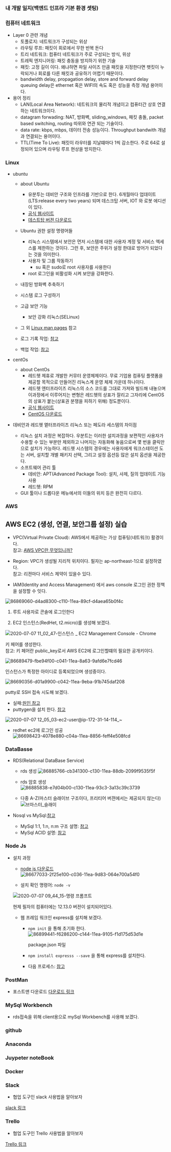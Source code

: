 ### 내 개발 일지(백엔드 인프라 기본 환경 셋팅)

### 컴퓨터 네트워크

*  Layer 0 관련 개념
   *  토폴로지: 네트워크가 구성되는 위상
   *  라우팅 루프: 패킷이 회로에서 무한 반복 돈다
   *  트리 네트워크: 컴퓨터 네트워크가 주로 구성되는 방식, 위상
   *  트레픽 엔지니어링: 패킷 충동을 방지하기 위한 기술
   *  패킷: 고정 길이 이다. 왜냐하면 파일 사이즈 만큼 패킷을 지정한다면 팻킷이 누락되거나 회로를 다른 패킷과 공유하기 어렵기 때문이다.
   *  bandwidth delay, propagation delay, store and forward delay queuing delay은 ethernet 혹은 WIFI의 속도 혹은 성능을 측정 개념 용어이다.
*  용어 정리
   *  LAN(Local Area Network): 네트워크의 물리적 개념이고 컴퓨터간 상호 연결하는 네트워크이다.
   *  datagram forwading: NAT, 방화벽, sliding_windows, 패킷 충돌, packet based switching, routing 따위와 연관 되는 기술이다.
   *  data rate: kbps, mbps, 데이터 전송 성능이다. Throughput bandwith 개념과 연결되는 용어이다.
   *  TTL(Time To Live): 패킷이 라우터를 지날떄마다 1씩 감소한다. 주로 64로 설정되어 있으며 라우팅 루프 현상을 방지한다.
      





### Linux

*  ubuntu
   *  about Ubuntu
      *  유분투는 데비안 구조와 인프라를 기반으로 한다. 6개월마다 업데이트(LTS:release every two years) 되며 데스크탑 서버, IOT 와 로봇 에디션이 있다.
      *  [공식 웹사이트](Ubuntu.com)
      *  [데스트탑 버젼 다운로드](https://ubuntu.com/download/desktop/thank-you?version=20.04&architecture=amd64)
   *  Ubuntu 권한 설정 명령어들
      *  리눅스 시스템에서 보안은 먼저 시스템에 대한 사용자 계정 및 서비스 엑세스를 제한하는 것이다. 그런 후, 보안은 주위가 설정 한대로 방어가 되었다는 것을 의미한다.
      *  사용자 및 그룹 작동하기
         *  su 혹은 sudo로 root 사용자를 사용한다
      *  root 로그인을 비활성화 시켜 보안을 강화한다.
    
   *  내장된 방화벽 추축하기
   *  시스템 로그 구성하기
   *  고급 보안 기능
      * 보안 강화 리눅스(SELinux)
   
   *  그 외 [Linux man pages](https://linux.die.net/man/) 참고
   
   * 로그 기록 작업: [참고](http://blog.naver.com/PostView.nhn?blogId=innerbus_co&logNo=221439737250&parentCategoryNo=&categoryNo=11&viewDate=&isShowPopularPosts=true&from=search)
   
   
   * 백업 작업: [참고](https://mamya.tistory.com/224)   
   
*  centOs
   *  about CentOs
      *  레드헷 제휴로 개발한 커뮤터 운영체제이다. 무료 기업용 컴퓨팅 플랫폼을 제공할 목적으로 만들어진 리눅스계 운영 체제 가운데 하나이다.
      *  레드헷 엔터프라이즈 리눅스의 소스 코드를 그대로 가져와 빌드해 내놓으며 이과정에서 이루어지는 변형은 레드헷의 상표가 잘리고 그자리에 CentOS의 상표가 붙는(상표권 분쟁을 피하기 위해)
      정도뿐이다.
      *  [공식 웹사이트](https://www.centos.org/)
      *  [CentOS 다운로드](https://www.centos.org/download/)
      
*  데비안과 레드헷 엩터프라이즈 리눅스 또는 페도라 세스템의 차이점
   *  리눅스 설치 과정은 복잡하다. 우분트는 이러한 설치과정을 보편적인 사용자가 수용할 수 있는 부분만 제외하고 나머지는 자동화해 놓음으로써 몇 번을 클릭만으로 설치가 가능하다.
      레드헷 시스템의 경우에는 사용자에게 워크스테이션 도는 서버, 설치할 개별 패키지 선택, 그리고 설정 옵션등 많은 설치 옵션을 제공한다.
   *  소프트웨어 관리 툴
      *  데비안: APT(Advanced Package Tool): 설치, 사제, 질의 업데이트 기능 사용
      *  레드헷: RPM
   *  GUI 툴이나 드롭다운 메뉴에서의 이들의 위치 등은 완전히 다르다.
      


### AWS
  ## AWS EC2 (생성, 연결, 보안그룹 설정) 실습  
  
  *  VPC(Virtual Private Cloud): AWS에서 제공하는 가상 컴퓨팅(네트워크) 활경이다.  
  참고: [AWS VPC란 무엇입니까?](https://docs.aws.amazon.com/ko_kr/vpc/latest/userguide/what-is-amazon-vpc.html)
  
  *  Region: VPC가 생성될 지리적 위치이다. 필자는 ap-northeast-1으로 설정하였다.  
  참고: 리젼마다 서비스 제약이 있을수 있다.
  
  *  IAM(Identity and Access Management) 에서 aws console 로그인 권한 정책을 설정할 수 잇다.
  
 
![86869060-d4ad8300-c110-11ea-89cf-d4aea65b0f4c](https://user-images.githubusercontent.com/12722674/87238560-d8a61180-c43e-11ea-8282-de3f01fd2ddd.png)

  
  
  1.  루트 사용자로 콘솔에 로그인한다
  
  1.  EC2 인스턴스(RedHet, t2.micro)를 생성해 보겠다.
  
  ![2020-07-07 11_02_47-인스턴스 _ EC2 Management Console - Chrome](https://user-images.githubusercontent.com/12722674/86688864-706fbe00-c041-11ea-89b6-628957ae09d5.png)  

  키 페어를 생성한다.  
  참고: 키 페어란 public_key로서 AWS EC2에 로그인할떄의 필요한 공개키이다.
  
  ![86689479-fbe94f00-c041-11ea-8a63-9afd6e7fcd46](https://user-images.githubusercontent.com/12722674/87238579-30447d00-c43f-11ea-993b-780313de20c2.png)


  인스턴스가 특정한 아이디로 등록되었으며 생성중이다.  
  
 ![86690356-d01a9900-c042-11ea-9eba-91b745daf208](https://user-images.githubusercontent.com/12722674/87238585-4eaa7880-c43f-11ea-81a8-2178ff6935f7.png)


  putty로 SSH 접속 시도해 보겠다.
  -  실패:[원인 참고](https://stackoverflow.com/questions/3190667/convert-pem-to-ppk-file-format) 
  -  puttygen을 설치 한다. [참고](https://devops.ionos.com/tutorials/use-ssh-keys-with-putty-on-windows/)
  
  ![2020-07-07 12_05_03-ec2-user@ip-172-31-14-114_~](https://user-images.githubusercontent.com/12722674/86698285-22ab8380-c04a-11ea-93f1-344c8f68c60a.png)

  -  redhet ec2에 로그인 성공
  ![86698423-4078e880-c04a-11ea-8856-feff4e508fcd](https://user-images.githubusercontent.com/12722674/87238602-887b7f00-c43f-11ea-9408-caadeb6d155d.png)


  
  
### DataBasse

  *   RDS(Relational DataBase Service)
      *  rds 생성
     ![86885766-cb341300-c130-11ea-88db-2099f9535f5f](https://user-images.githubusercontent.com/12722674/87238591-6da90a80-c43f-11ea-954c-77668705c951.png)

      *  rds 암호 생성
      ![86885838-e7d04b00-c130-11ea-93c3-3a13c39c3739](https://user-images.githubusercontent.com/12722674/87238633-17889700-c440-11ea-9f6b-1b237288018d.png)

      *  다중 A-Z(마스터 슬래이브 구조이다, 프리티어 버젼에서는 제공되지 않는다)
      ![브마스터_슬래이](https://user-images.githubusercontent.com/12722674/86885964-1f3ef780-c131-11ea-9cd2-90c8978739f9.png)
      
  *   Nosql vs MySql:[참고](https://siyoon210.tistory.com/130)
      
      *  MySql 1:1, 1:n, n:m 구조 설명: [참고](https://victorydntmd.tistory.com/30)
      *  MySql ACID 설명: [참고](https://victorydntmd.tistory.com/129)

### Node Js
  *  설치 과정
     *  [node js 다운로드](https://nodejs.org/ko/download/)
      ![86677033-2f25e100-c036-11ea-9d83-064e700a54f0](https://user-images.githubusercontent.com/12722674/87238613-bcef3b00-c43f-11ea-91bd-c4e5f70860d2.png)
      
     *  설치 확인 명령어: `node -v`
     
     ![2020-07-07 09_44_15-명령 프롬프트](https://user-images.githubusercontent.com/12722674/86677341-790ec700-c036-11ea-806d-cc781812e8fd.png)
     
     현제 필자의 컴퓨터에는 12.13.0 버젼이 설치되어있다.
     
     * 웹 프레임 워크인 express를 설치해 보겠다.
       *  `npm init` 을 통해 초기화 한다.  
           ![86899441-f6286200-c144-11ea-9105-f1d175d53d1e](https://user-images.githubusercontent.com/12722674/87238621-e5773500-c43f-11ea-8c71-65c18924bf69.png)
 
          package.json 파일
       *  `npm install expresss --save` 을 통해 express를 설치한다.
       *  다음 프로세스: [참고](https://www.deok.me/entry/NodeJS-NodeJS-Express-%EC%84%A4%EC%B9%98-%EB%B0%8F-%EC%84%9C%EB%B9%84%EC%8A%A4-%EA%B0%9C%EB%B0%9C-%EC%8B%9C%EC%9E%91%ED%95%98%EA%B8%B0) 
     

### PostMan

  * 포스트맨 다운로드 [다운로드 링크](https://www.postman.com/downloads/)

### MySql Workbench

  *  rds접속을 위해 client용으로 mySql Workbench를 사용해 보겠다.
     

### github

### Anaconda

### Juypeter noteBook

### Docker

### Slack

   *  협업 도구인 slack 사용법을 알아보자  
          
  [slack 링크](https://slack.com/intl/en-kr/)

### Trello

   *   협업 도구인 Trello 사용법을 알아보자  
   
   [Trello 링크](https://trello.com/?&aceid=&adposition=&adgroup=105703216008&campaign=9843285496&creative=437184392125&device=c&keyword=%2Btrello&matchtype=b&network=g&placement=&ds_kids=p53016482385&ds_e=GOOGLE&ds_eid=700000001557344&ds_e1=GOOGLE&gclid=Cj0KCQjw3ZX4BRDmARIsAFYh7ZKwFUSDuqnxqn_binH58nRGZ8kuIiJWJUMzUtjGJ8YBDesJJePC9m0aAtxaEALw_wcB&gclsrc=aw.ds)

